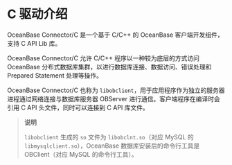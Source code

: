 # C 驱动介绍

OceanBase Connector/C 是一个基于 C/C++ 的 OceanBase 客户端开发组件，支持 C API Lib 库。

OceanBase Connector/C 允许 C/C++ 程序以一种较为底层的方式访问 OceanBase 分布式数据库集群，以进行数据库连接、数据访问、错误处理和 Prepared Statement 处理等操作。

OceanBase Connector/C 也称为 `libobclient`，用于应用程序作为独立的服务器进程通过网络连接与数据库服务器 OBServer 进行通信。客户端程序在编译时会引用 C API 头文件，同时可以连接到 C API 库文件。

> **说明**
>
> `libobclient` 生成的 `so` 文件为 `libobclnt.so`（对应 MySQL 的 `libmysqlclient.so`），OceanBase 数据库安装后的命令行工具是 OBClient（对应 MySQL 的命令行工具）。
